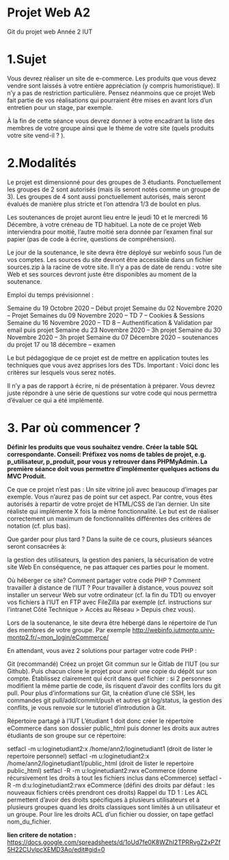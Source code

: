 # Projet Web A2
Git du projet web Année 2 IUT

# 1.Sujet

Vous devrez réaliser un site de e-commerce. Les produits que vous devez vendre sont laissés à votre entière appréciation (y compris humoristique). Il n’y a pas de restriction particulière. Pensez néanmoins que ce projet Web fait partie de vos réalisations qui pourraient être mises en avant lors d’un entretien pour un stage, par exemple.

À la fin de cette séance vous devrez donner à votre encadrant la liste des membres de votre groupe ainsi que le thème de votre site (quels produits votre site vend-il ? ).

# 2.Modalités

Le projet est dimensionné pour des groupes de 3 étudiants. Ponctuellement les groupes de 2 sont autorisés (mais ils seront notés comme un groupe de 3). Les groupes de 4 sont aussi ponctuellement autorisés, mais seront évalués de manière plus stricte et l’on attendra 1/3 de boulot en plus.

Les soutenances de projet auront lieu entre le jeudi 10 et le mercredi 16 Décembre, à votre créneau de TD habituel. La note de ce projet Web interviendra pour moitié, l’autre moitié sera donnée par l’examen final sur papier (pas de code à écrire, questions de compréhension).

Le jour de la soutenance, le site devra être déployé sur webinfo sous l’un de vos comptes. Les sources du site devront être accessible dans un fichier sources.zip à la racine de votre site. Il n’y a pas de date de rendu : votre site Web et ses sources devront juste être disponibles au moment de la soutenance.

Emploi du temps prévisionnel :

Semaine du 19 Octobre 2020 – Début projet
Semaine du 02 Novembre 2020 – Projet
Semaines du 09 Novembre 2020 – TD 7 – Cookies & Sessions
Semaine du 16 Novembre 2020 – TD 8 – Authentification & Validation par email puis projet
Semaine du 23 Novembre 2020 – 3h projet
Semaine du 30 Novembre 2020 – 3h projet
Semaine du 07 Décembre 2020 – soutenances du projet
17 ou 18 décembre – examen


Le but pédagogique de ce projet est de mettre en application toutes les techniques que vous avez apprises lors des TDs. Important : Voici donc les critères sur lesquels vous serez notés.

Il n’y a pas de rapport à écrire, ni de présentation à préparer. Vous devrez juste répondre à une série de questions sur votre code qui nous permettra d’évaluer ce qui a été implémenté.

# 3. Par où commencer ?

**Définir les produits que vous souhaitez vendre.
Créer la table SQL correspondante.
Conseil: Préfixez vos noms de tables de projet, e.g. p_utilisateur, p_produit, pour vous y retrouver dans PHPMyAdmin.
La première séance doit vous permettre d’implémenter quelques actions du MVC Produit.**

Ce que ce projet n’est pas :
Un site vitrine joli avec beaucoup d’images par exemple. Vous n’aurez pas de point sur cet aspect. Par contre, vous êtes autorisés à repartir de votre projet de HTML/CSS de l’an dernier.
Un site réaliste qui implémente X fois la même fonctionnalité. Le but est de réaliser correctement un maximum de fonctionnalités différentes des critères de notation (cf. plus bas).

Que garder pour plus tard ?
Dans la suite de ce cours, plusieurs séances seront consacrées à:

la gestion des utilisateurs,
la gestion des paniers,
la sécurisation de votre site Web
En conséquence, ne pas attaquer ces parties pour le moment.

Où héberger ce site? Comment partager votre code PHP ? Comment travailler à distance de l’IUT ?
Pour travailler à distance, vous pouvez soit installer un serveur Web sur votre ordinateur (cf. la fin du TD1) ou envoyer vos fichiers à l’IUT en FTP avec FileZilla par exemple (cf. instructions sur l’intranet Côté Technique > Accès au Réseau > Depuis chez vous).

Lors de la soutenance, le site devra être hébergé dans le répertoire de l’un des membres de votre groupe. Par exemple http://webinfo.iutmontp.univ-montp2.fr/~mon_login/eCommerce/

En attendant, vous avez 2 solutions pour partager votre code PHP :

Git (recommandé)
Créez un projet Git commun sur le Gitlab de l’IUT (ou sur Github). Puis chacun clone le projet pour avoir une copie du dépôt sur son compte. Établissez clairement qui écrit dans quel fichier : si 2 personnes modifient la même partie de code, ils risquent d’avoir des conflits lors du git pull. Pour plus d’informations sur Git, la création d’une clé SSH, les commandes git pull/add/commit/push et autres git log/status, la gestion des conflits, je vous renvoie sur le tutoriel d’introdution à Git.

Répertoire partagé à l’IUT
L’étudiant 1 doit donc créer le répertoire eCommerce dans son dossier public_html puis donner les droits aux autres étudiants de son groupe sur ce répertoire:

setfacl -m u:loginetudiant2:x /home/ann2/loginetudiant1 (droit de lister le repertoire personnel)
setfacl -m u:loginetudiant2:x /home/ann2/loginetudiant1/public_html (droit de lister le repertoire public_html)
setfacl -R -m u:loginetudiant2:rwx eCommerce (donne récursivement les droits à tout les fichiers inclus dans eCommerce)
setfacl -R -m d:u:loginetudiant2:rwx eCommerce (défini des droits par défaut : les nouveaux fichiers créés prendront ces droits)
Rappel du TD 1 : Les ACL permettent d’avoir des droits spécifiques à plusieurs utilisateurs et à plusieurs groupes quand les droits classiques sont limités à un utilisateur et un groupe. Pour lire les droits ACL d’un fichier ou dossier, on tape getfacl nom_du_fichier.

**lien critere de notation :** https://docs.google.com/spreadsheets/d/1oUd7fe0K8WZhI2TPRRvgZ2xPZf5H22CUvlpcXEMD3Ao/edit#gid=0
